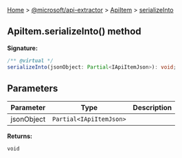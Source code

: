 [Home](./index) &gt; [@microsoft/api-extractor](./api-extractor.md) &gt; [ApiItem](./api-extractor.apiitem.md) &gt; [serializeInto](./api-extractor.apiitem.serializeinto.md)

## ApiItem.serializeInto() method


<b>Signature:</b>

```typescript
/** @virtual */
serializeInto(jsonObject: Partial<IApiItemJson>): void;
```

## Parameters

|  Parameter | Type | Description |
|  --- | --- | --- |
|  jsonObject | `Partial<IApiItemJson>` |  |

<b>Returns:</b>

`void`

